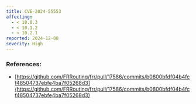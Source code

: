 ```yaml
---
title: CVE-2024-55553
affecting:
  - < 10.0.3
  - < 10.1.2
  - < 10.2.1
reported: 2024-12-08
severity: High
---
```


### References:
- [https://github.com/FRRouting/frr/pull/17586/commits/b0800bfdf04b4fcf48504737ebfe4ba7f05268d3](https://github.com/FRRouting/frr/pull/17586/commits/b0800bfdf04b4fcf48504737ebfe4ba7f05268d3)

